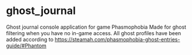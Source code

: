 # ghost_journal
Ghost journal console application for game Phasmophobia
Made for ghost filtering when you have no in-game access.
All ghost profiles have been added according to https://steamah.com/phasmophobia-ghost-entries-guide/#Phantom
